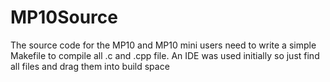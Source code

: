 # MP10Source
The source code for the MP10 and MP10 mini
users need to write a simple Makefile to compile all .c and .cpp file. An IDE was used initially so just find all files and drag them into build space

